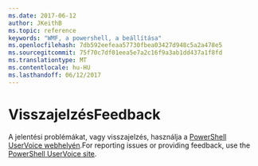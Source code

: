 ```yaml
---
ms.date: 2017-06-12
author: JKeithB
ms.topic: reference
keywords: "WMF, a powershell, a beállítása"
ms.openlocfilehash: 7db592eefeaa57730fbea03427d948c5a2a478e5
ms.sourcegitcommit: 75f70c7df01eea5e7a2c16f9a3ab1dd437a1f8fd
ms.translationtype: MT
ms.contentlocale: hu-HU
ms.lasthandoff: 06/12/2017
---
```

# <a name="feedback"></a><span data-ttu-id="52000-102">Visszajelzés</span><span class="sxs-lookup"><span data-stu-id="52000-102">Feedback</span></span>
<span data-ttu-id="52000-103">A jelentési problémákat, vagy visszajelzés, használja a [PowerShell UserVoice webhelyén](http://windowsserver.uservoice.com/forums/301869-powershell).</span><span class="sxs-lookup"><span data-stu-id="52000-103">For reporting issues or providing feedback, use the [PowerShell UserVoice site](http://windowsserver.uservoice.com/forums/301869-powershell).</span></span>

